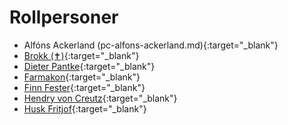 # Rollpersoner

* Alfóns Ackerland (pc-alfons-ackerland.md){:target="_blank"}
* [Brokk (✝)](pc-brokk.pdf){:target="_blank"}
* [Dieter Pantke](pc-dieter-pantke.pdf){:target="_blank"}
* [Farmakon](pc-farmakon.pdf){:target="_blank"}
* [Finn Fester](pc-finn-fester.pdf){:target="_blank"}
* [Hendry von Creutz](pc-hendry-creutz.pdf){:target="_blank"}
* [Husk Fritjof](pc-husk-fritjof.pdf){:target="_blank"}